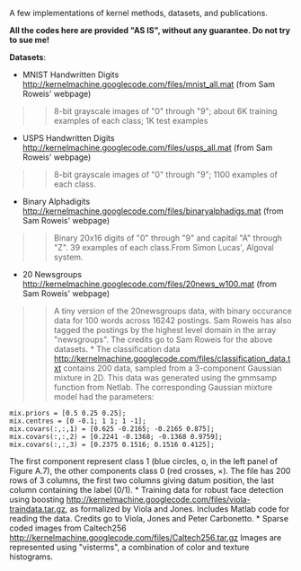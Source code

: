 A few implementations of kernel methods,  datasets, and publications.

**All the codes here are provided "AS IS", without any guarantee. Do not try to sue me!**

**Datasets**:
  * MNIST Handwritten Digits http://kernelmachine.googlecode.com/files/mnist_all.mat (from Sam Roweis' webpage)
> > 8-bit grayscale images of "0" through "9"; about 6K training examples of each class; 1K test examples
  * USPS Handwritten Digits http://kernelmachine.googlecode.com/files/usps_all.mat (from Sam Roweis' webpage)
> > 8-bit grayscale images of "0" through "9"; 1100 examples of each class.
  * Binary Alphadigits http://kernelmachine.googlecode.com/files/binaryalphadigs.mat (from Sam Roweis' webpage)
> > Binary 20x16 digits of "0" through "9" and capital "A" through "Z". 39 examples of each class.From Simon Lucas', Algoval system.
  * 20 Newsgroups http://kernelmachine.googlecode.com/files/20news_w100.mat (from Sam Roweis' webpage)
> > A tiny version of the 20newsgroups data, with binary occurance data for 100 words across 16242 postings. Sam Roweis has also tagged the postings by the highest level domain in the array "newsgroups".
The credits go to Sam Roweis for the above datasets.
    * The classification data http://kernelmachine.googlecode.com/files/classification_data.txt contains 200 data, sampled from a 3-component Gaussian mixture in 2D. This data was generated using the gmmsamp function from Netlab. The corresponding Gaussian mixture model had the parameters:
```
mix.priors = [0.5 0.25 0.25];
mix.centres = [0 -0.1; 1 1; 1 -1];
mix.covars(:,:,1) = [0.625 -0.2165; -0.2165 0.875];
mix.covars(:,:,2) = [0.2241 -0.1368; -0.1368 0.9759];
mix.covars(:,:,3) = [0.2375 0.1516; 0.1516 0.4125];
```
The first component represent class 1 (blue circles, o, in the left panel of Figure A.7), the other components class 0 (red crosses, ×). The file has 200 rows of 3 columns, the first two columns giving datum position, the last column containing the label (0/1).
    * Training data for robust face detection using boosting http://kernelmachine.googlecode.com/files/viola-traindata.tar.gz, as formalized by Viola and Jones. Includes Matlab code for reading the data. Credits go to Viola, Jones and Peter Carbonetto.
    * Sparse coded images from Caltech256 http://kernelmachine.googlecode.com/files/Caltech256.tar.gz Images are represented using "visterms", a combination of color and texture histograms.